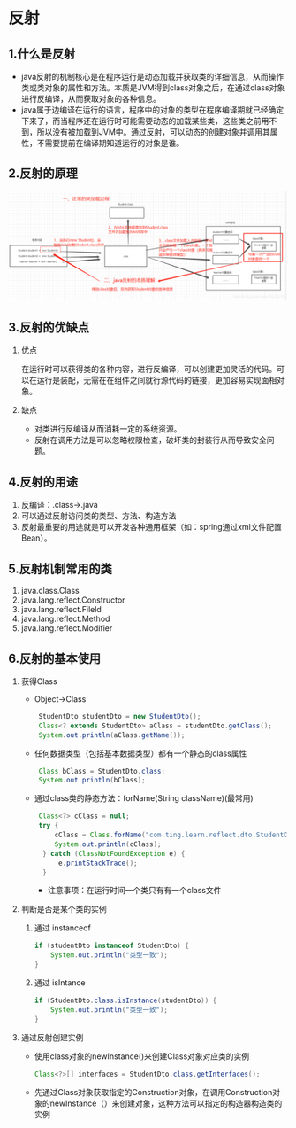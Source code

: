 # 反射

## 1.什么是反射

- java反射的机制核心是在程序运行是动态加载并获取类的详细信息，从而操作类或类对象的属性和方法。本质是JVM得到class对象之后，在通过class对象进行反编译，从而获取对象的各种信息。
- java属于边编译在运行的语言，程序中的对象的类型在程序编译期就已经确定下来了，而当程序还在运行时可能需要动态的加载某些类，这些类之前用不到，所以没有被加载到JVM中。通过反射，可以动态的创建对象并调用其属性，不需要提前在编译期知道运行的对象是谁。

## 2.反射的原理

![类加载流程图](https://raw.githubusercontent.com/githubtingou/reflect/master/src/main/resources/static/image/%E7%B1%BB%E7%9A%84%E5%8A%A0%E8%BD%BD%E6%B5%81%E7%A8%8B.png)

## 3.反射的优缺点

1. 优点

   在运行时可以获得类的各种内容，进行反编译，可以创建更加灵活的代码。可以在运行是装配，无需在在组件之间就行源代码的链接，更加容易实现面相对象。

2. 缺点

   - 对类进行反编译从而消耗一定的系统资源。
   - 反射在调用方法是可以忽略权限检查，破坏类的封装行从而导致安全问题。

## 4.反射的用途

1. 反编译：.class->.java
2. 可以通过反射访问类的类型、方法、构造方法
3. 反射最重要的用途就是可以开发各种通用框架（如：spring通过xml文件配置Bean）。

## 5.反射机制常用的类

1. java.class.Class
2. java.lang.reflect.Constructor
3. java.lang.reflect.Fileld
4. java.lang.reflect.Method
5. java.lang.reflect.Modifier

## 6.反射的基本使用

1. 获得Class

   - Object->Class

     ```java
      StudentDto studentDto = new StudentDto();
      Class<? extends StudentDto> aClass = studentDto.getClass();
      System.out.println(aClass.getName());
     ```

     

   - 任何数据类型（包括基本数据类型）都有一个静态的class属性

     ```java
      Class bClass = StudentDto.class;
      System.out.println(bClass);
     ```

     

   - 通过class类的静态方法：forName(String className)(最常用)

     ```java
      Class<?> cClass = null;
      try {
          cClass = Class.forName("com.ting.learn.reflect.dto.StudentDto");
          System.out.println(cClass);
       } catch (ClassNotFoundException e) {
           e.printStackTrace();
       }
     ```

     - 注意事项：在运行时间一个类只有有一个class文件


2. 判断是否是某个类的实例

   1. 通过	instanceof

      ```java
      if (studentDto instanceof StudentDto) {
          System.out.println("类型一致");
      }
      ```

      

   2. 通过    isIntance

      ```java
      if (StudentDto.class.isInstance(studentDto)) {
          System.out.println("类型一致");
      }
      ```

      

3. 通过反射创建实例

   - 使用class对象的newInstance()来创建Class对象对应类的实例

     ```java
     Class<?>[] interfaces = StudentDto.class.getInterfaces();
     ```

   - 先通过Class对象获取指定的Construction对象，在调用Construction对象的newInstance（）来创建对象，这种方法可以指定的构造器构造类的实例

